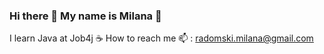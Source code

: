 ### Hi there 👋 My name is Milana 🌟
I learn Java at Job4j ☕
How to reach me 📫 : radomski.milana@gmail.com

<!--
**Psychoton8/Psychoton8** is a ✨ _special_ ✨ repository because its `README.md` (this file) appears on your GitHub profile.

Here are some ideas to get you started:

- 🔭 I’m currently working on ...
- 🌱 I’m currently learning ...
- 👯 I’m looking to collaborate on ...
- 🤔 I’m looking for help with ...
- 💬 Ask me about ...
- 📫 How to reach me: ...
- 😄 Pronouns: ...
- ⚡ Fun fact: ...
-->
